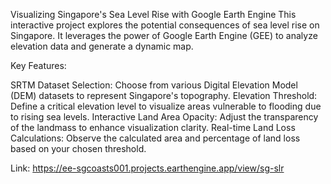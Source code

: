 Visualizing Singapore's Sea Level Rise with Google Earth Engine
This interactive project explores the potential consequences of sea level rise on Singapore. It leverages the power of Google Earth Engine (GEE) to analyze elevation data and generate a dynamic map.

Key Features:

SRTM Dataset Selection: Choose from various Digital Elevation Model (DEM) datasets to represent Singapore's topography.
Elevation Threshold: Define a critical elevation level to visualize areas vulnerable to flooding due to rising sea levels.
Interactive Land Area Opacity: Adjust the transparency of the landmass to enhance visualization clarity.
Real-time Land Loss Calculations: Observe the calculated area and percentage of land loss based on your chosen threshold.

Link: https://ee-sgcoasts001.projects.earthengine.app/view/sg-slr
